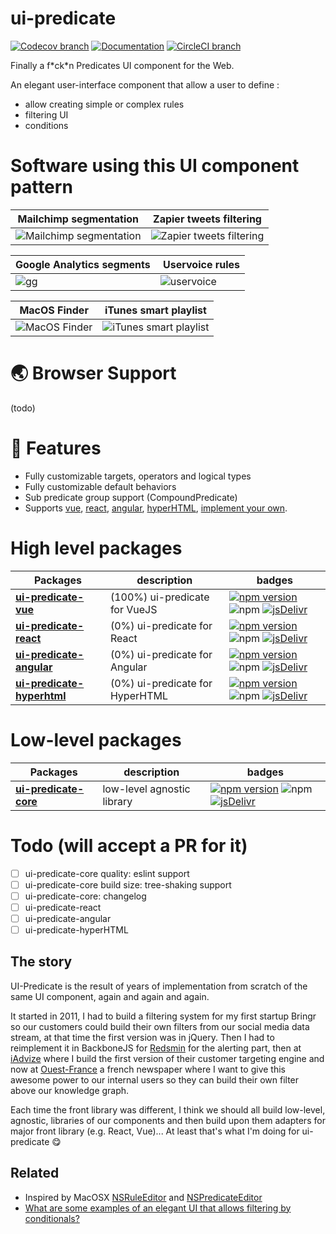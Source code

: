 # ui-predicate

[![Codecov branch](https://img.shields.io/codecov/c/github/fgribreau/ui-predicate/master.svg)](https://codecov.io/gh/fgribreau/ui-predicate) [![Documentation](https://img.shields.io/badge/documentation-yes-brightgreen.svg)](https://fgribreau.github.io/ui-predicate/api/) [![CircleCI branch](https://img.shields.io/circleci/project/github/FGRibreau/ui-predicate/master.svg)](https://circleci.com/gh/FGRibreau/ui-predicate)

Finally a f\*ck\*n Predicates UI component for the Web.

An elegant user-interface component that allow a user to define :
- allow creating simple or complex rules
- filtering UI
- conditions

# Software using this UI component pattern

Mailchimp segmentation | Zapier tweets filtering
------------ | ------------- |
![Mailchimp segmentation](docs/mailchimp-filtering.gif) | ![Zapier tweets filtering](docs/zapier-filtering.gif)


Google Analytics segments | Uservoice rules
------------- | ------------ |
![gg](docs/gg-filtering.gif) | ![uservoice](docs/uservoice-filtering.png)

MacOS Finder | iTunes smart playlist
------------ | ------------- |
![MacOS Finder](docs/finder-filtering.gif) | ![iTunes smart playlist](docs/itunes-filtering.gif)


# 🌏 Browser Support

(todo)

# 🎨 Features

- Fully customizable targets, operators and logical types
- Fully customizable default behaviors
- Sub predicate group support (CompoundPredicate)
- Supports [vue](packages/ui-predicate-vue), [react](packages/ui-predicate-react), [angular](packages/ui-predicate-angular), [hyperHTML](packages/ui-predicate-hyperhtml), [implement your own](packages/).


# High level packages

Packages | description | badges
------------ | ------------- | -------------
**[ui-predicate-vue](packages/ui-predicate-vue)** | (100%) ui-predicate for VueJS | [![npm version](https://img.shields.io/npm/v/ui-predicate-core.svg)](https://www.npmjs.com/package/ui-predicate-core) ![npm](https://img.shields.io/npm/dm/ui-predicate-vue.svg) [![jsDelivr](https://data.jsdelivr.com/v1/package/npm/ui-predicate-core/badge)](https://www.jsdelivr.com/package/npm/ui-predicate-core)
**[ui-predicate-react](packages/ui-predicate-react)** | (0%) ui-predicate for React | [![npm version](https://img.shields.io/npm/v/ui-predicate-react.svg)](https://www.npmjs.com/package/ui-predicate-react) ![npm](https://img.shields.io/npm/dm/ui-predicate-react.svg) [![jsDelivr](https://data.jsdelivr.com/v1/package/npm/ui-predicate-react/badge)](https://www.jsdelivr.com/package/npm/ui-predicate-react)
**[ui-predicate-angular](packages/ui-predicate-angular)** | (0%) ui-predicate for Angular | [![npm version](https://img.shields.io/npm/v/ui-predicate-angular.svg)](https://www.npmjs.com/package/ui-predicate-angular) ![npm](https://img.shields.io/npm/dm/ui-predicate-angular.svg) [![jsDelivr](https://data.jsdelivr.com/v1/package/npm/ui-predicate-angular/badge)](https://www.jsdelivr.com/package/npm/ui-predicate-angular)
**[ui-predicate-hyperhtml](packages/ui-predicate-hyperhtml)** | (0%) ui-predicate for HyperHTML | [![npm version](https://img.shields.io/npm/v/ui-predicate-hyperhtml.svg)](https://www.npmjs.com/package/ui-predicate-hyperhtml) ![npm](https://img.shields.io/npm/dm/ui-predicate-hyperhtml.svg) [![jsDelivr](https://data.jsdelivr.com/v1/package/npm/ui-predicate-hyperhtml/badge)](https://www.jsdelivr.com/package/npm/ui-predicate-hyperhtml)

# Low-level packages

Packages | description | badges
------------ | ------------- | -------------
**[ui-predicate-core](packages/ui-predicate-core)** | low-level agnostic library | [![npm version](https://img.shields.io/npm/v/ui-predicate-core.svg)](https://www.npmjs.com/package/ui-predicate-core) ![npm](https://img.shields.io/npm/dm/ui-predicate-core.svg) [![jsDelivr](https://data.jsdelivr.com/v1/package/npm/ui-predicate-core/badge)](https://www.jsdelivr.com/package/npm/ui-predicate-core)

# Todo (will accept a PR for it)

- [ ] ui-predicate-core quality: eslint support
- [ ] ui-predicate-core build size: tree-shaking support
- [ ] ui-predicate-core: changelog
- [ ] ui-predicate-react
- [ ] ui-predicate-angular
- [ ] ui-predicate-hyperHTML

## The story

UI-Predicate is the result of years of implementation from scratch of the same UI component, again and again and again.

It started in 2011, I had to build a filtering system for my first startup Bringr so our customers could build their own filters from our social media data stream, at that time the first version was in jQuery. Then I had to reimplement it in BackboneJS for [Redsmin](https://redsmin.com) for the alerting part, then at [iAdvize](https://www.iadvize.com) where I build the first version of their customer targeting engine and now at [Ouest-France](https://ouest-france.fr) a french newspaper where I want to give this awesome power to our internal users so they can build their own filter above our knowledge graph.

Each time the front library was different, I think we should all build low-level, agnostic, libraries of our components and then build upon them adapters for major front library (e.g. React, Vue)... At least that's what I'm doing for ui-predicate 😋


## Related

- Inspired by MacOSX [NSRuleEditor](https://www.google.fr/search?q=NSRuleEditor&tbm=isch) and [NSPredicateEditor](https://www.google.fr/search?q=NSPredicateEditor&tbm=isch)
- [What are some examples of an elegant UI that allows filtering by conditionals?](https://www.quora.com/What-are-some-examples-of-an-elegant-UI-that-allows-filtering-by-conditionals)
